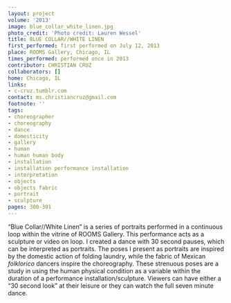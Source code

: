 ```yaml
---
layout: project
volume: '2013'
image: blue_collar_white_linen.jpg
photo_credit: 'Photo credit: Lauren Wessel'
title: BLUE COLLAR//WHITE LINEN
first_performed: first performed on July 12, 2013
place: ROOMS Gallery, Chicago, IL
times_performed: performed once in 2013
contributor: CHRISTIAN CRUZ
collaborators: []
home: Chicago, IL
links:
- c-cruz.tumblr.com
contact: ms.christiancruz@gmail.com
footnote: ''
tags:
- choreographer
- choreography
- dance
- domesticity
- gallery
- human
- human human body
- installation
- installation performance installation
- interpretation
- objects
- objects fabric
- portrait
- sculpture
pages: 300-301
---
```


“Blue Collar//White Linen” is a series of portraits performed in a continuous loop within the vitrine of ROOMS Gallery. This performance acts as a sculpture or video on loop. I created a dance with 30 second pauses, which can be interpreted as portraits. The poses I present as portraits are inspired by the domestic action of folding laundry, while the fabric of Mexican _folklorico_ dancers inspire the choreography. These strenuous poses are a study in using the human physical condition as a variable within the duration of a performance installation/sculpture. Viewers can have either a “30 second look” at their leisure or they can watch the full seven minute dance.
